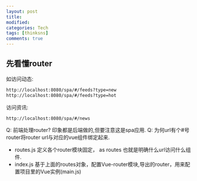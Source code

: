 ```yaml
---
layout: post
title:
modified:
categories: Tech
tags: [thinksns]
comments: true
---
```



## 先看懂router

如访问动态:
```sh
http://localhost:8080/spa/#/feeds?type=new
http://localhost:8080/spa/#/feeds?type=hot
```
访问资讯:
```sh
http://localhost:8080/spa/#/news

```
Q: 前端处理router? 印象都是后端做的,但要注意这是spa应用.
Q: 为何url有个#号
router将router url与对应的vue组件绑定起来.

* routes.js
定义各个router模块固定， as routes
也就是明确什么url访问什么组件.
* index.js
基于上面的routes对象，配置Vue-router模块,导出的router，用来配置项目里的Vue实例(main.js)


